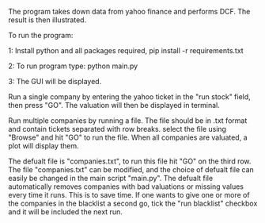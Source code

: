 The program takes down data from yahoo finance and performs DCF. 
The result is then illustrated. 

To run the program:

1: Install python and all packages required, pip install -r requirements.txt

2: To run program type: python main.py

3: The GUI will be displayed. 

Run a single company by entering the yahoo ticket in the "run stock" field, then press "GO". 
The valuation will then be displayed in terminal. 

Run multiple companies by running a file. The file should be in .txt format and contain tickets 
separated with row breaks. select the file using "Browse" and hit "GO" to run the file. When 
all companies are valuated, a plot will display them. 

The defualt file is "companies.txt", to run this file hit "GO" on the third row. 
The file "companies.txt" can be modified, and the choice of defualt file can easily 
be changed in the main script "main.py".
The defualt file automatically removes companies with bad valuations or missing values every time
it runs. This is to save time. If one wants to give one or more of the companies in the blacklist 
a second go, tick the "run blacklist" checkbox and it will be included the next run. 
